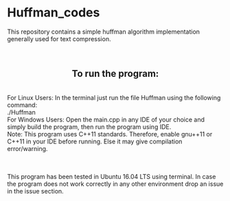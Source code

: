 # Huffman_codes

This repository contains a simple huffman algorithm implementation generally used for text compression.

<br>
<h2 align="center">To run the program:</h2>

<br>	
For Linux Users: In the terminal just run the file Huffman using the following command:
<br>
	./Huffman

<br>
For Windows Users: Open the main.cpp in any IDE of your choice and simply build the program, then run the program using IDE.
<br>	
	Note: This program uses C++11 standards. Therefore, enable gnu++11 or C++11 in your IDE before running. Else it may give compilation error/warning.

<br><br>
This program has been tested in Ubuntu 16.04 LTS using terminal. In case the program does not work correctly in any other environment drop an issue in the issue section. 


